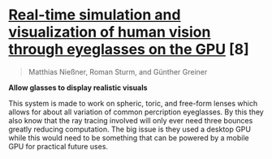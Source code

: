 # [Real-time simulation and visualization of human vision through eyeglasses on the GPU](http://dl.acm.org/citation.cfm?id=2407565) [8]

> Matthias Nießner, Roman Sturm, and Günther Greiner

**Allow glasses to display realistic visuals**

This system is made to work on spheric, toric, and free-form lenses which allows for about all variation of common percription eyeglasses. By this they also know that the ray tracing involved will only ever need three bounces greatly reducing computation. The big issue is they used a desktop GPU while this would need to be something that can be powered by a mobile GPU for practical future uses.
